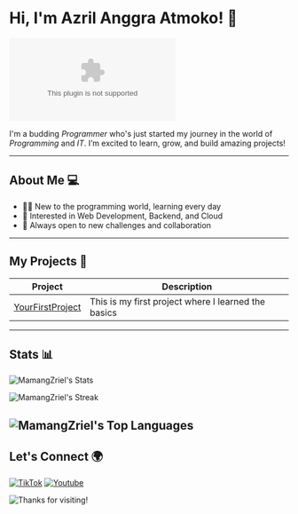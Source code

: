 # Hi, I'm Azril Anggra Atmoko! 👋

![Welcome](giphy.com)

I'm a budding *Programmer* who's just started my journey in the world of *Programming* and *IT*. I’m excited to learn, grow, and build amazing projects!

---

## About Me 💻

- 👨‍💻 New to the programming world, learning every day
- 🔧 Interested in Web Development, Backend, and Cloud
- 🚀 Always open to new challenges and collaboration

---

## My Projects 🚀

| Project | Description |
| ------- | ----------- |
| [YourFirstProject](https://github.com/MamangZriel/Web-Programming-Zriel) | This is my first project where I learned the basics |


---

## Stats 📊
![MamangZriel's Stats](https://github-readme-stats.vercel.app/api?username=MamangZriel&theme=vue-dark&show_icons=true&hide_border=true&count_private=true)

![MamangZriel's Streak](https://github-readme-streak-stats.herokuapp.com/?user=MamangZriel&theme=vue-dark&hide_border=true)

![MamangZriel's Top Languages](https://github-readme-stats.vercel.app/api/top-langs/?username=MamangZriel&theme=vue-dark&show_icons=true&hide_border=true&layout=compact)
---

## Let's Connect 🌍

[![TikTok](https://img.shields.io/badge/TikTok-black?style=for-the-badge&logo=tiktok)](https://www.tiktok.com/@zriel_mc?is_from_webapp=1&sender_device=pc)
[![Youtube](https://img.shields.io/badge/Youtube-red?style=for-the-badge&logo=youtube)](https://www.youtube.com/@ZRIELMc)

![Thanks for visiting!](https://svg-banners.vercel.app/api?type=glitch&text=Thanks%20for%20visiting!&width=800&height=100)
